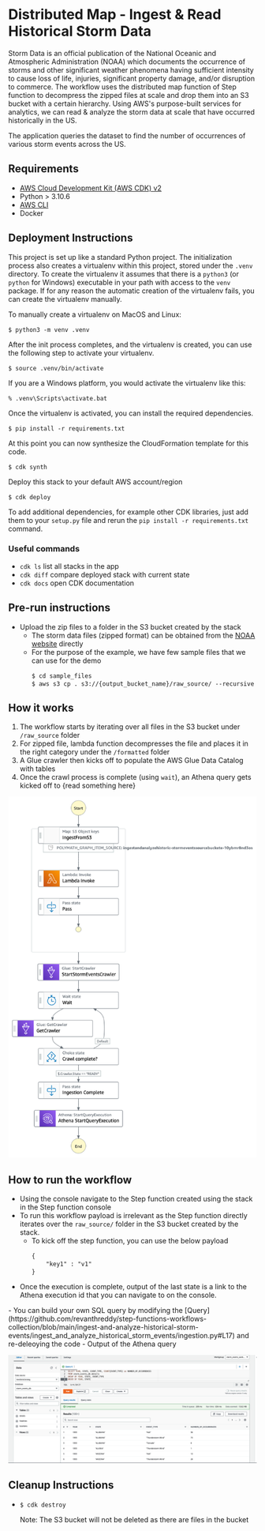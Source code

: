 
# Distributed Map - Ingest & Read Historical Storm Data
Storm Data is an official publication of the National Oceanic and Atmospheric Administration (NOAA) which documents the occurrence of storms and other significant weather phenomena having sufficient intensity to cause loss of life, injuries, 
significant property damage, and/or disruption to commerce. The workflow uses the distributed map function of Step function to decompress the zipped files at scale and drop them into an S3 bucket with a certain hierarchy. 
Using AWS's purpose-built services for analytics, we can read & analyze the storm data at scale that have occurred historically in the US. 

The application queries the dataset to find the number of occurrences of various storm events across the US.
## Requirements

- [AWS Cloud Development Kit (AWS CDK) v2](https://docs.aws.amazon.com/cdk/v2/guide/getting_started.html)
- Python > 3.10.6
- [AWS CLI](https://docs.aws.amazon.com/cli/latest/userguide/cli-chap-getting-started.html)
- Docker


## Deployment Instructions

This project is set up like a standard Python project.  The initialization
process also creates a virtualenv within this project, stored under the `.venv`
directory.  To create the virtualenv it assumes that there is a `python3`
(or `python` for Windows) executable in your path with access to the `venv`
package. If for any reason the automatic creation of the virtualenv fails,
you can create the virtualenv manually.

To manually create a virtualenv on MacOS and Linux:

```
$ python3 -m venv .venv
```

After the init process completes, and the virtualenv is created, you can use the following
step to activate your virtualenv.

```
$ source .venv/bin/activate
```

If you are a Windows platform, you would activate the virtualenv like this:

```
% .venv\Scripts\activate.bat
```

Once the virtualenv is activated, you can install the required dependencies.

```
$ pip install -r requirements.txt
```

At this point you can now synthesize the CloudFormation template for this code.

```
$ cdk synth
```

Deploy this stack to your default AWS account/region

```
$ cdk deploy
```

To add additional dependencies, for example other CDK libraries, just add
them to your `setup.py` file and rerun the `pip install -r requirements.txt`
command.

### Useful commands
 * `cdk ls`          list all stacks in the app
 * `cdk diff`        compare deployed stack with current state
 * `cdk docs`        open CDK documentation


## Pre-run instructions

- Upload the zip files to a folder in the S3 bucket created by the stack
    - The storm data files (zipped format) can be obtained from the [NOAA website](https://www1.ncdc.noaa.gov/pub/data/swdi/stormevents/csvfiles/) directly
    - For the purpose of the example, we have few sample files that we can use for the demo
        ```
        $ cd sample_files
        $ aws s3 cp . s3://{output_bucket_name}/raw_source/ --recursive
        ``` 

## How it works

1. The workflow starts by iterating over all files in the S3 bucket under `/raw_source` folder
2. For zipped file, lambda function decompresses the file and places it in the right category under the `/formatted` folder
3. A Glue crawler then kicks off to populate the AWS Glue Data Catalog with tables
4. Once the crawl process is complete (using `wait`), an Athena query gets kicked off to {read something here}

![image](./resources/stepfunctions_graph.png)

## How to run the workflow

- Using the console navigate to the Step function created using the stack in the Step function console
- To run this workflow payload is irrelevant as the Step function directly iterates over the `raw_source/` folder in the S3 bucket created by the stack.
    - To kick off the step function, you can use the below payload
        ```
        {
            "key1" : "v1"
        }
        ```
- Once the execution is complete, output of the last state is a link to the Athena execution id that you can navigate to on the console.
<Screen shot here>
- You can build your own SQL query by modifying the 
[Query](https://github.com/revanthreddy/step-functions-workflows-collection/blob/main/ingest-and-analyze-historical-storm-events/ingest_and_analyze_historical_storm_events/ingestion.py#L17) and re-deleoying the code
- Output of the Athena query

![image](./resources/Athena_query_result.png)
## Cleanup Instructions

- 
    ```
    $ cdk destroy
    ```
  Note: The S3 bucket will not be deleted as there are files in the bucket




